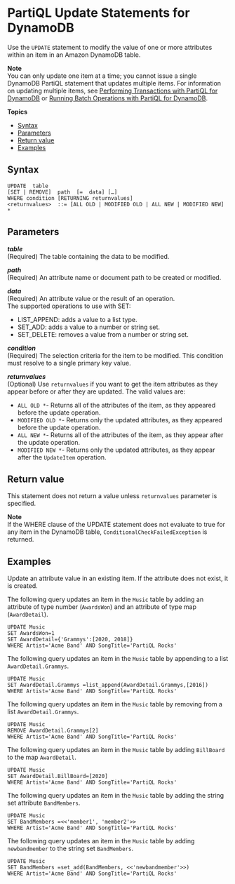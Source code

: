 # PartiQL Update Statements for DynamoDB<a name="ql-reference.update"></a>

Use the `UPDATE` statement to modify the value of one or more attributes within an item in an Amazon DynamoDB table\. 

**Note**  
You can only update one item at a time; you cannot issue a single DynamoDB PartiQL statement that updates multiple items\. For information on updating multiple items, see [Performing Transactions with PartiQL for DynamoDB](ql-reference.multiplestatements.transactions.md) or [Running Batch Operations with PartiQL for DynamoDB](ql-reference.multiplestatements.batching.md)\.

**Topics**
+ [Syntax](#ql-reference.update.syntax)
+ [Parameters](#ql-reference.update.parameters)
+ [Return value](#ql-reference.update.return)
+ [Examples](#ql-reference.update.examples)

## Syntax<a name="ql-reference.update.syntax"></a>

```
UPDATE  table  
[SET | REMOVE]  path  [=  data] […]
WHERE condition [RETURNING returnvalues]
<returnvalues>  ::= [ALL OLD | MODIFIED OLD | ALL NEW | MODIFIED NEW] *
```

## Parameters<a name="ql-reference.update.parameters"></a>

***table***  
\(Required\) The table containing the data to be modified\.

***path***  
\(Required\) An attribute name or document path to be created or modified\.

***data***  
\(Required\) An attribute value or the result of an operation\.  
The supported operations to use with SET:  
+ LIST\_APPEND: adds a value to a list type\.
+ SET\_ADD: adds a value to a number or string set\.
+ SET\_DELETE: removes a value from a number or string set\.

***condition***  
\(Required\) The selection criteria for the item to be modified\. This condition must resolve to a single primary key value\.

***returnvalues***  
\(Optional\) Use `returnvalues` if you want to get the item attributes as they appear before or after they are updated\. The valid values are:   
+ `ALL OLD *`\- Returns all of the attributes of the item, as they appeared before the update operation\.
+ `MODIFIED OLD *`\- Returns only the updated attributes, as they appeared before the update operation\.
+ `ALL NEW *`\- Returns all of the attributes of the item, as they appear after the update operation\.
+ `MODIFIED NEW *`\- Returns only the updated attributes, as they appear after the `UpdateItem` operation\.

## Return value<a name="ql-reference.update.return"></a>

This statement does not return a value unless `returnvalues` parameter is specified\.

**Note**  
If the WHERE clause of the UPDATE statement does not evaluate to true for any item in the DynamoDB table, `ConditionalCheckFailedException` is returned\. 

## Examples<a name="ql-reference.update.examples"></a>

Update an attribute value in an existing item\. If the attribute does not exist, it is created\.

The following query updates an item in the `Music` table by adding an attribute of type number \(`AwardsWon`\) and an attribute of type map \(`AwardDetail`\)\.

```
UPDATE Music 
SET AwardsWon=1 
SET AwardDetail={'Grammys':[2020, 2018]}  
WHERE Artist='Acme Band' AND SongTitle='PartiQL Rocks'
```

The following query updates an item in the `Music` table by appending to a list `AwardDetail.Grammys`\.

```
UPDATE Music 
SET AwardDetail.Grammys =list_append(AwardDetail.Grammys,[2016])  
WHERE Artist='Acme Band' AND SongTitle='PartiQL Rocks'
```

The following query updates an item in the `Music` table by removing from a list `AwardDetail.Grammys`\.

```
UPDATE Music 
REMOVE AwardDetail.Grammys[2]   
WHERE Artist='Acme Band' AND SongTitle='PartiQL Rocks'
```

The following query updates an item in the `Music` table by adding `BillBoard` to the map `AwardDetail`\.

```
UPDATE Music 
SET AwardDetail.BillBoard=[2020] 
WHERE Artist='Acme Band' AND SongTitle='PartiQL Rocks'
```

The following query updates an item in the `Music` table by adding the string set attribute `BandMembers`\.

```
UPDATE Music 
SET BandMembers =<<'member1', 'member2'>> 
WHERE Artist='Acme Band' AND SongTitle='PartiQL Rocks'
```

The following query updates an item in the `Music` table by adding `newbandmember` to the string set `BandMembers`\.

```
UPDATE Music 
SET BandMembers =set_add(BandMembers, <<'newbandmember'>>) 
WHERE Artist='Acme Band' AND SongTitle='PartiQL Rocks'
```